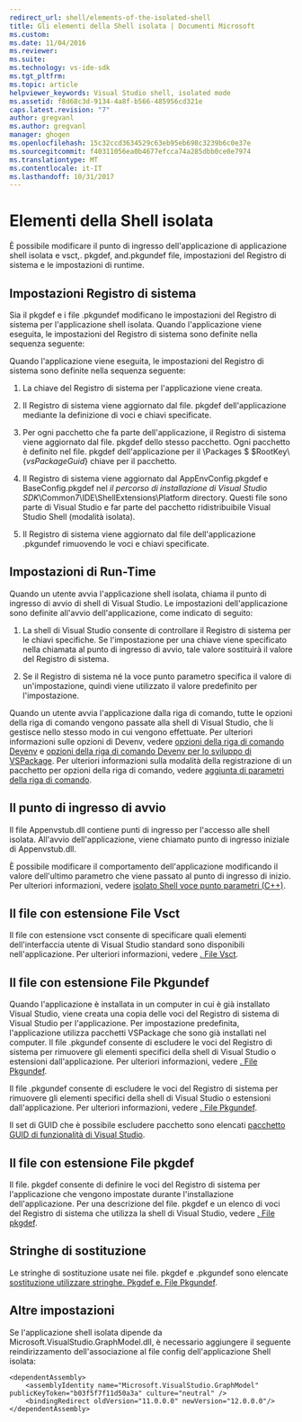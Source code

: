 ```yaml
---
redirect_url: shell/elements-of-the-isolated-shell
title: Gli elementi della Shell isolata | Documenti Microsoft
ms.custom: 
ms.date: 11/04/2016
ms.reviewer: 
ms.suite: 
ms.technology: vs-ide-sdk
ms.tgt_pltfrm: 
ms.topic: article
helpviewer_keywords: Visual Studio shell, isolated mode
ms.assetid: f8d68c3d-9134-4a8f-b566-485956cd321e
caps.latest.revision: "7"
author: gregvanl
ms.author: gregvanl
manager: ghogen
ms.openlocfilehash: 15c32ccd3634529c63eb95eb698c3239b6c0e37e
ms.sourcegitcommit: f40311056ea0b4677efcca74a285dbb0ce0e7974
ms.translationtype: MT
ms.contentlocale: it-IT
ms.lasthandoff: 10/31/2017
---
```

# <a name="elements-of-the-isolated-shell"></a>Elementi della Shell isolata
È possibile modificare il punto di ingresso dell'applicazione di applicazione shell isolata e vsct,. pkgdef, and.pkgundef file, impostazioni del Registro di sistema e le impostazioni di runtime.  
  
## <a name="registry-settings"></a>Impostazioni Registro di sistema  
 Sia il pkgdef e i file .pkgundef modificano le impostazioni del Registro di sistema per l'applicazione shell isolata. Quando l'applicazione viene eseguita, le impostazioni del Registro di sistema sono definite nella sequenza seguente:  
  
 Quando l'applicazione viene eseguita, le impostazioni del Registro di sistema sono definite nella sequenza seguente:  
  
1.  La chiave del Registro di sistema per l'applicazione viene creata.  
  
2.  Il Registro di sistema viene aggiornato dal file. pkgdef dell'applicazione mediante la definizione di voci e chiavi specificate.  
  
3.  Per ogni pacchetto che fa parte dell'applicazione, il Registro di sistema viene aggiornato dal file. pkgdef dello stesso pacchetto. Ogni pacchetto è definito nel file. pkgdef dell'applicazione per il \Packages $ $RootKey\\{*vsPackageGuid*} chiave per il pacchetto.  
  
4.  Il Registro di sistema viene aggiornato dal AppEnvConfig.pkgdef e BaseConfig.pkgdef nel *il percorso di installazione di Visual Studio SDK*\Common7\IDE\ShellExtensions\Platform directory. Questi file sono parte di Visual Studio e far parte del pacchetto ridistribuibile Visual Studio Shell (modalità isolata).  
  
5.  Il Registro di sistema viene aggiornato dal file dell'applicazione .pkgundef rimuovendo le voci e chiavi specificate.  
  
## <a name="run-time-settings"></a>Impostazioni di Run-Time  
 Quando un utente avvia l'applicazione shell isolata, chiama il punto di ingresso di avvio di shell di Visual Studio. Le impostazioni dell'applicazione sono definite all'avvio dell'applicazione, come indicato di seguito:  
  
1.  La shell di Visual Studio consente di controllare il Registro di sistema per le chiavi specifiche. Se l'impostazione per una chiave viene specificato nella chiamata al punto di ingresso di avvio, tale valore sostituirà il valore del Registro di sistema.  
  
2.  Se il Registro di sistema né la voce punto parametro specifica il valore di un'impostazione, quindi viene utilizzato il valore predefinito per l'impostazione.  
  
 Quando un utente avvia l'applicazione dalla riga di comando, tutte le opzioni della riga di comando vengono passate alla shell di Visual Studio, che li gestisce nello stesso modo in cui vengono effettuate. Per ulteriori informazioni sulle opzioni di Devenv, vedere [opzioni della riga di comando Devenv](../ide/reference/devenv-command-line-switches.md) e [opzioni della riga di comando Devenv per lo sviluppo di VSPackage](../extensibility/devenv-command-line-switches-for-vspackage-development.md). Per ulteriori informazioni sulla modalità della registrazione di un pacchetto per opzioni della riga di comando, vedere [aggiunta di parametri della riga di comando](../extensibility/adding-command-line-switches.md).  
  
## <a name="the-start-entry-point"></a>Il punto di ingresso di avvio  
 Il file Appenvstub.dll contiene punti di ingresso per l'accesso alle shell isolata. All'avvio dell'applicazione, viene chiamato punto di ingresso iniziale di Appenvstub.dll.  
  
 È possibile modificare il comportamento dell'applicazione modificando il valore dell'ultimo parametro che viene passato al punto di ingresso di inizio. Per ulteriori informazioni, vedere [isolato Shell voce punto parametri (C++)](../extensibility/isolated-shell-entry-point-parameters-cpp.md).  
  
## <a name="the-vsct-file"></a>Il file con estensione File Vsct  
 Il file con estensione vsct consente di specificare quali elementi dell'interfaccia utente di Visual Studio standard sono disponibili nell'applicazione. Per ulteriori informazioni, vedere [. File Vsct](../extensibility/modifying-the-isolated-shell-by-using-the-dot-vsct-file.md).  
  
## <a name="the-pkgundef-file"></a>Il file con estensione File Pkgundef  
 Quando l'applicazione è installata in un computer in cui è già installato Visual Studio, viene creata una copia delle voci del Registro di sistema di Visual Studio per l'applicazione. Per impostazione predefinita, l'applicazione utilizza pacchetti VSPackage che sono già installati nel computer. Il file .pkgundef consente di escludere le voci del Registro di sistema per rimuovere gli elementi specifici della shell di Visual Studio o estensioni dall'applicazione. Per ulteriori informazioni, vedere [. File Pkgundef](../extensibility/modifying-the-isolated-shell-by-using-the-dot-pkgundef-file.md).  
  
 Il file .pkgundef consente di escludere le voci del Registro di sistema per rimuovere gli elementi specifici della shell di Visual Studio o estensioni dall'applicazione. Per ulteriori informazioni, vedere [. File Pkgundef](../extensibility/modifying-the-isolated-shell-by-using-the-dot-pkgundef-file.md).  
  
 Il set di GUID che è possibile escludere pacchetto sono elencati [pacchetto GUID di funzionalità di Visual Studio](../extensibility/package-guids-of-visual-studio-features.md).  
  
## <a name="the-pkgdef-file"></a>Il file con estensione File pkgdef  
 Il file. pkgdef consente di definire le voci del Registro di sistema per l'applicazione che vengono impostate durante l'installazione dell'applicazione. Per una descrizione del file. pkgdef e un elenco di voci del Registro di sistema che utilizza la shell di Visual Studio, vedere [. File pkgdef](../extensibility/modifying-the-isolated-shell-by-using-the-dot-pkgdef-file.md).  
  
## <a name="substitution-strings"></a>Stringhe di sostituzione  
 Le stringhe di sostituzione usate nei file. pkgdef e .pkgundef sono elencate [sostituzione utilizzare stringhe. Pkgdef e. File Pkgundef](../extensibility/substitution-strings-used-in-dot-pkgdef-and-dot-pkgundef-files.md).  
  
## <a name="other-settings"></a>Altre impostazioni  
 Se l'applicazione shell isolata dipende da Microsoft.VisualStudio.GraphModel.dll, è necessario aggiungere il seguente reindirizzamento dell'associazione al file config dell'applicazione Shell isolata:  
  
```  
<dependentAssembly>  
    <assemblyIdentity name="Microsoft.VisualStudio.GraphModel" publicKeyToken="b03f5f7f11d50a3a" culture="neutral" />  
    <bindingRedirect oldVersion="11.0.0.0" newVersion="12.0.0.0"/>  
</dependentAssembly>  
  
```